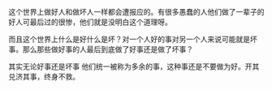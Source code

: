 这个世界上做好人和做坏人一样都会遭报应的。有很多愚蠢的人他们做了一辈子的好人可最后过的很惨，他们就是没明白这个道理呀。

而且这个世界上什么是好什么是坏？对一个人好的事对另一个人来说可能就是坏事。那么那些做好事的人最后到底做了好事还是做了坏事？

其实无论好事还是坏事 他们统一被称为多余的事，这种事还是不要做为好。开其兑济其事，终身不救。